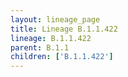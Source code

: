 ```yaml
---
layout: lineage_page
title: Lineage B.1.1.422
lineage: B.1.1.422
parent: B.1.1
children: ['B.1.1.422']
---
```


